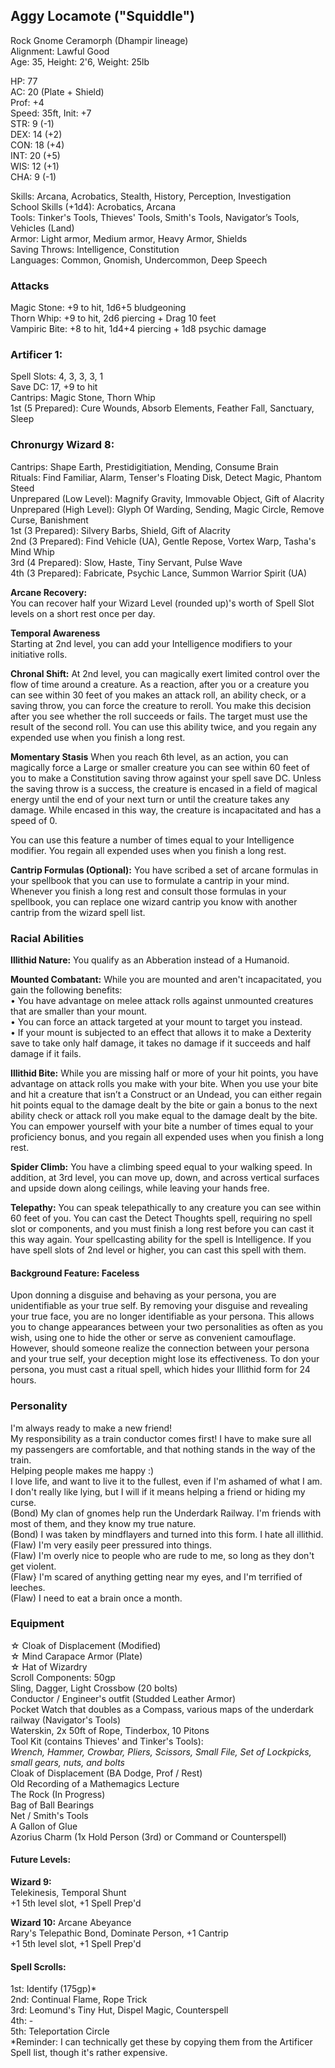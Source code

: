## Aggy Locamote ("Squiddle") 
Rock Gnome Ceramorph (Dhampir lineage) \
Alignment: Lawful Good \
Age: 35, Height: 2'6, Weight: 25lb 

HP: 77 \
AC: 20 (Plate + Shield) \
Prof: +4 \
Speed: 35ft, Init: +7 \
STR: 9  (-1) \
DEX: 14 (+2) \
CON: 18 (+4) \
INT: 20 (+5) \
WIS: 12 (+1) \
CHA: 9  (-1) 

Skills: Arcana, Acrobatics, Stealth, History, Perception, Investigation \
School Skills (+1d4): Acrobatics, Arcana \
Tools: Tinker's Tools, Thieves' Tools, Smith's Tools, Navigator’s Tools, Vehicles (Land) \
Armor: Light armor, Medium armor, Heavy Armor, Shields \
Saving Throws: Intelligence, Constitution \
Languages: Common, Gnomish, Undercommon, Deep Speech

### Attacks
Magic Stone: +9 to hit, 1d6+5 bludgeoning \
Thorn Whip: +9 to hit, 2d6 piercing + Drag 10 feet \
Vampiric Bite: +8 to hit, 1d4+4 piercing + 1d8 psychic damage

### Artificer 1: 
Spell Slots: 4, 3, 3, 3, 1 \
Save DC: 17, +9 to hit \
Cantrips: Magic Stone, Thorn Whip \
1st (5 Prepared): Cure Wounds, Absorb Elements, Feather Fall, Sanctuary, Sleep

### Chronurgy Wizard 8:
Cantrips: Shape Earth, Prestidigitiation, Mending, Consume Brain \
Rituals: Find Familiar, Alarm, Tenser's Floating Disk, Detect Magic, Phantom Steed \
Unprepared  (Low Level): Magnify Gravity, Immovable Object, Gift of Alacrity \
Unprepared (High Level): Glyph Of Warding, Sending, Magic Circle, Remove Curse, Banishment \
1st (3 Prepared): Silvery Barbs, Shield, Gift of Alacrity \
2nd (3 Prepared): Find Vehicle (UA), Gentle Repose, Vortex Warp, Tasha's Mind Whip \
3rd (4 Prepared): Slow, Haste, Tiny Servant, Pulse Wave \
4th (3 Prepared): Fabricate, Psychic Lance, Summon Warrior Spirit (UA) 

**Arcane Recovery:** \
You can recover half your Wizard Level (rounded up)'s worth of Spell Slot levels on a short rest once per day. 

**Temporal Awareness** \
Starting at 2nd level, you can add your Intelligence modifiers to your initiative rolls.

**Chronal Shift:**
At 2nd level, you can magically exert limited control over the flow of time around a creature. As a reaction, after you or a creature you can see within 30 feet of you makes an attack roll, an ability check, or a saving throw, you can force the creature to reroll. You make this decision after you see whether the roll succeeds or fails. The target must use the result of the second roll. You can use this ability twice, and you regain any expended use when you finish a long rest.

**Momentary Stasis**
When you reach 6th level, as an action, you can magically force a Large or smaller creature you can see within 60 feet of you to make a Constitution saving throw against your spell save DC. Unless the saving throw is a success, the creature is encased in a field of magical energy until the end of your next turn or until the creature takes any damage. While encased in this way, the creature is incapacitated and has a speed of 0.

You can use this feature a number of times equal to your Intelligence modifier. You regain all expended uses when you finish a long rest.

**Cantrip Formulas (Optional):** 
You have scribed a set of arcane formulas in your spellbook that you can use to formulate a cantrip in your mind. Whenever you finish a long rest and consult those formulas in your spellbook, you can replace one wizard cantrip you know with another cantrip from the wizard spell list. 

### Racial Abilities
**Illithid Nature:**
You qualify as an Abberation instead of a Humanoid. 

**Mounted Combatant:**
While you are mounted and aren't incapacitated, you gain the following benefits: \
• You have advantage on melee attack rolls against unmounted creatures that are smaller than your mount. \
• You can force an attack targeted at your mount to target you instead. \
• If your mount is subjected to an effect that allows it to make a Dexterity save to take only half damage, it takes no damage if it succeeds and half damage if it fails.

**Illithid Bite:**
While you are missing half or more of your hit points, you have advantage on attack rolls you make with your bite. When you use your bite and hit a creature that isn’t a Construct or an Undead, you can either regain hit points equal to the damage dealt by the bite or gain a bonus to the next ability check or attack roll you make equal to the damage dealt by the bite. You can empower yourself with your bite a number of times equal to your proficiency bonus, and you regain all expended uses when you finish a long rest.

**Spider Climb:** You have a climbing speed equal to your walking speed. In addition, at 3rd level, you can move up, down, and across vertical surfaces and upside down along ceilings, while leaving your hands free.

**Telepathy:** You can speak telepathically to any creature you can see within 60 feet of you. You can cast the Detect Thoughts spell, requiring no spell slot or components, and you must finish a long rest before you can cast it this way again. Your spellcasting ability for the spell is Intelligence. If you have spell slots of 2nd level or higher, you can cast this spell with them.

#### Background Feature: Faceless
Upon donning a disguise and behaving as your persona, you are unidentifiable as your true self. By removing your disguise and revealing your true face, you are no longer identifiable as your persona. This allows you to change appearances between your two personalities as often as you wish, using one to hide the other or serve as convenient camouflage. However, should someone realize the connection between your persona and your true self, your deception might lose its effectiveness. To don your persona, you must cast a ritual spell, which hides your Illithid form for 24 hours. 

### Personality
I'm always ready to make a new friend! \
My responsibility as a train conductor comes first! I have to make sure all my passengers are comfortable, and that nothing stands in the way of the train. \
Helping people makes me happy :) \
I love life, and want to live it to the fullest, even if I'm ashamed of what I am. \
I don't really like lying, but I will if it means helping a friend or hiding my curse. \
(Bond) My clan of gnomes help run the Underdark Railway. I'm friends with most of them, and they know my true nature. \
(Bond) I was taken by mindflayers and turned into this form. I hate all illithid. \
(Flaw) I'm very easily peer pressured into things. \
(Flaw) I'm overly nice to people who are rude to me, so long as they don't get violent. \
(Flaw} I'm scared of anything getting near my eyes, and I'm terrified of leeches. \
(Flaw) I need to eat a brain once a month. 

### Equipment
☆ Cloak of Displacement (Modified) \
☆ Mind Carapace Armor (Plate) \
☆ Hat of Wizardry \
Scroll Components: 50gp \
Sling, Dagger, Light Crossbow (20 bolts) \
Conductor / Engineer's outfit (Studded Leather Armor) \
Pocket Watch that doubles as a Compass, various maps of the underdark railway (Navigator's Tools) \
Waterskin, 2x 50ft of Rope, Tinderbox, 10 Pitons \
Tool Kit (contains Thieves' and Tinker's Tools): \
*Wrench, Hammer, Crowbar, Pliers, Scissors, Small File, Set of Lockpicks, small gears, nuts, and bolts* \
Cloak of Displacement (BA Dodge, Prof / Rest) \
Old Recording of a Mathemagics Lecture \
The Rock (In Progress) \
Bag of Ball Bearings \
Net / Smith's Tools \
A Gallon of Glue \
Azorius Charm (1x Hold Person (3rd) or Command or Counterspell) 

#### Future Levels:
**Wizard 9:** \
Telekinesis, Temporal Shunt \
+1 5th level slot, +1 Spell Prep'd

**Wizard 10:**
Arcane Abeyance \
Rary's Telepathic Bond, Dominate Person, +1 Cantrip \
+1 5th level slot, +1 Spell Prep'd

#### Spell Scrolls: 
1st: Identify (175gp)\* \
2nd: Continual Flame, Rope Trick \
3rd: Leomund's Tiny Hut, Dispel Magic, Counterspell \
4th: - \
5th: Teleportation Circle \
*Reminder: I can technically get these by copying them from the Artificer Spell list, though it's rather expensive.  

